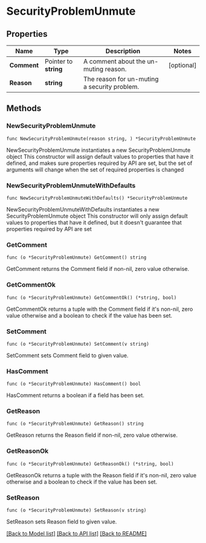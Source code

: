# SecurityProblemUnmute

## Properties

Name | Type | Description | Notes
------------ | ------------- | ------------- | -------------
**Comment** | Pointer to **string** | A comment about the un-muting reason. | [optional] 
**Reason** | **string** | The reason for un-muting a security problem. | 

## Methods

### NewSecurityProblemUnmute

`func NewSecurityProblemUnmute(reason string, ) *SecurityProblemUnmute`

NewSecurityProblemUnmute instantiates a new SecurityProblemUnmute object
This constructor will assign default values to properties that have it defined,
and makes sure properties required by API are set, but the set of arguments
will change when the set of required properties is changed

### NewSecurityProblemUnmuteWithDefaults

`func NewSecurityProblemUnmuteWithDefaults() *SecurityProblemUnmute`

NewSecurityProblemUnmuteWithDefaults instantiates a new SecurityProblemUnmute object
This constructor will only assign default values to properties that have it defined,
but it doesn't guarantee that properties required by API are set

### GetComment

`func (o *SecurityProblemUnmute) GetComment() string`

GetComment returns the Comment field if non-nil, zero value otherwise.

### GetCommentOk

`func (o *SecurityProblemUnmute) GetCommentOk() (*string, bool)`

GetCommentOk returns a tuple with the Comment field if it's non-nil, zero value otherwise
and a boolean to check if the value has been set.

### SetComment

`func (o *SecurityProblemUnmute) SetComment(v string)`

SetComment sets Comment field to given value.

### HasComment

`func (o *SecurityProblemUnmute) HasComment() bool`

HasComment returns a boolean if a field has been set.

### GetReason

`func (o *SecurityProblemUnmute) GetReason() string`

GetReason returns the Reason field if non-nil, zero value otherwise.

### GetReasonOk

`func (o *SecurityProblemUnmute) GetReasonOk() (*string, bool)`

GetReasonOk returns a tuple with the Reason field if it's non-nil, zero value otherwise
and a boolean to check if the value has been set.

### SetReason

`func (o *SecurityProblemUnmute) SetReason(v string)`

SetReason sets Reason field to given value.



[[Back to Model list]](../README.md#documentation-for-models) [[Back to API list]](../README.md#documentation-for-api-endpoints) [[Back to README]](../README.md)


